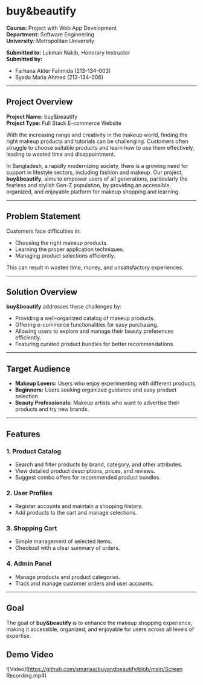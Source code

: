 # buy&beautify

**Course:** Project with Web App Development  
**Department:** Software Engineering  
**University:** Metropolitan University  

**Submitted to:** Lukman Nakib, Honorary Instructor  
**Submitted by:**  
- Farhana Akter Fahmida (213-134-003)  
- Syeda Maria Ahmed (213-134-006)  

---

## Project Overview

**Project Name:** buy&beautify  
**Project Type:** Full Stack E-commerce Website  

With the increasing range and creativity in the makeup world, finding the right makeup products and tutorials can be challenging. Customers often struggle to choose suitable products and learn how to use them effectively, leading to wasted time and disappointment.  

In Bangladesh, a rapidly modernizing society, there is a growing need for support in lifestyle sectors, including fashion and makeup. Our project, **buy&beautify**, aims to empower users of all generations, particularly the fearless and stylish Gen-Z population, by providing an accessible, organized, and enjoyable platform for makeup shopping and learning.  

---

## Problem Statement

Customers face difficulties in:  
- Choosing the right makeup products.  
- Learning the proper application techniques.  
- Managing product selections efficiently.  

This can result in wasted time, money, and unsatisfactory experiences.  

---

## Solution Overview

**buy&beautify** addresses these challenges by:  
- Providing a well-organized catalog of makeup products.  
- Offering e-commerce functionalities for easy purchasing.  
- Allowing users to explore and manage their beauty preferences efficiently.  
- Featuring curated product bundles for better recommendations.  

---

## Target Audience

- **Makeup Lovers:** Users who enjoy experimenting with different products.  
- **Beginners:** Users seeking organized guidance and easy product selection.  
- **Beauty Professionals:** Makeup artists who want to advertise their products and try new brands.  

---

## Features

### 1. Product Catalog
- Search and filter products by brand, category, and other attributes.  
- View detailed product descriptions, prices, and reviews.  
- Suggest combo offers for recommended product bundles.  

### 2. User Profiles
- Register accounts and maintain a shopping history.  
- Add products to the cart and manage selections.  

### 3. Shopping Cart
- Simple management of selected items.  
- Checkout with a clear summary of orders.  

### 4. Admin Panel
- Manage products and product categories.  
- Track and manage customer orders and user accounts.  

---

## Goal

The goal of **buy&beautify** is to enhance the makeup shopping experience, making it accessible, organized, and enjoyable for users across all levels of expertise.  

## Demo Video

![Video](https://github.com/smariaa/buyandbeautify/blob/main/Screen Recording.mp4)


